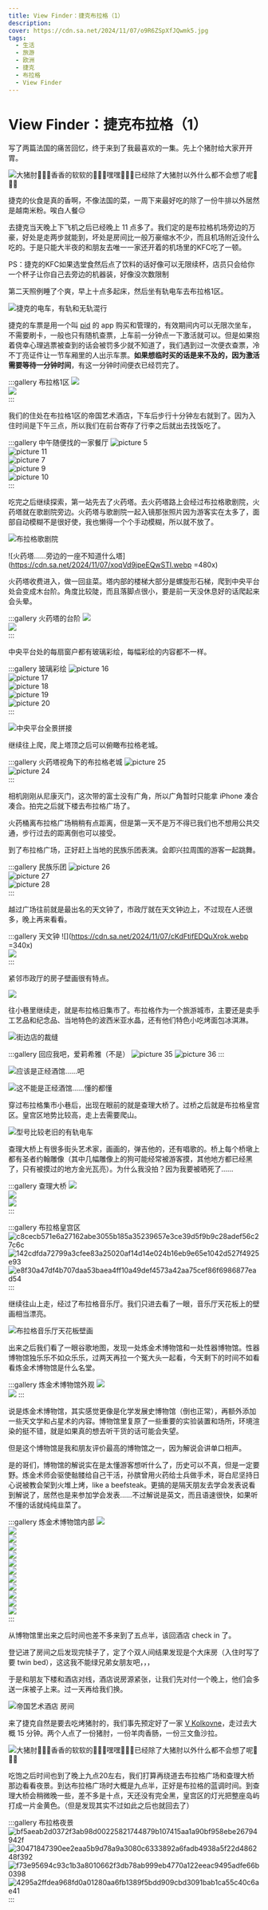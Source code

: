```yaml
---
title: View Finder：捷克布拉格（1）
description:
cover: https://cdn.sa.net/2024/11/07/o9R6ZSpXfJQwmk5.jpg
tags:
  - 生活
  - 旅游
  - 欧洲
  - 捷克
  - 布拉格
  - View Finder
---
```


# View Finder：捷克布拉格（1）

写了两篇法国的痛苦回忆，终于来到了我最喜欢的一集。先上个猪肘给大家开开胃。

![大猪肘🥰🥰🥰香香的软软的🥰🥰🥰嘿嘿🥰🥰🥰已经除了大猪肘以外什么都不会想了呢🥰🥰🥰](https://cdn.sa.net/2024/11/07/o9R6ZSpXfJQwmk5.jpg)

捷克的伙食是真的香啊，不像法国的菜，一周下来最好吃的除了一份牛排以外居然是越南米粉。唉白人餐😔

去捷克当天晚上下飞机之后已经晚上 11 点多了。我们定的是布拉格机场旁边的万豪，好处是走两步就能到，坏处是房间比一般万豪缩水不少，而且机场附近没什么吃的。于是只能大半夜的和朋友去唯一一家还开着的机场里的KFC吃了一顿。

PS：捷克的KFC如果选堂食然后点了饮料的话好像可以无限续杯，店员只会给你一个杯子让你自己去旁边的机器装，好像没次数限制

第二天照例睡了个爽，早上十点多起床，然后坐有轨电车去布拉格1区。

![捷克的电车，有轨和无轨混行](https://cdn.sa.net/2024/11/07/aQ5rvWMz3uVNpXf.webp)

捷克的车票是用一个叫 [pid](https://apps.apple.com/us/app/pid-l%C3%ADta%C4%8Dka/id983071129) 的 app 购买和管理的，有效期间内可以无限次坐车，不需要刷卡，一般也只有随机查票，上车前一分钟点一下激活就可以。但是如果抱着侥幸心理逃票被查到的话会被罚多少就不知道了，我们遇到过一次便衣查票，冷不丁亮证件让一节车厢里的人出示车票。**如果想临时买的话是来不及的，因为激活需要等待一分钟时间**，有这一分钟时间便衣已经罚完了。

:::gallery 布拉格1区
![](https://cdn.sa.net/2024/11/07/A6HFktZUdmRrfis.webp)  
![](https://cdn.sa.net/2024/11/07/AuHdXf47Iej3Ww6.webp)  
:::

我们的住处在布拉格1区的帝国艺术酒店，下车后步行十分钟左右就到了。因为入住时间是下午三点，所以我们在前台寄存了行李之后就出去找饭吃了。

:::gallery 中午随便找的一家餐厅
![picture 5](https://cdn.sa.net/2024/11/07/wpSlF6bguKYik75.webp)  
![picture 11](https://cdn.sa.net/2024/11/07/FNHJnRstDaucryO.webp)  
![picture 7](https://cdn.sa.net/2024/11/07/XwsM6hW9Q1Bgj5l.webp)  
![picture 9](https://cdn.sa.net/2024/11/07/PBFA4mptvh1Kwiy.webp)  
![picture 10](https://cdn.sa.net/2024/11/07/3ra5cjqeumUVHEP.webp)  
:::

吃完之后继续探索，第一站先去了火药塔。去火药塔路上会经过布拉格歌剧院，火药塔就在歌剧院旁边。火药塔与歌剧院一起入镜那张照片因为游客实在太多了，面部自动模糊不是很好使，我也懒得一个个手动模糊，所以就不放了。

![布拉格歌剧院](https://cdn.sa.net/2024/11/07/MXOS5RtEKfd3Z7i.webp)

![火药塔……旁边的一座不知道什么塔](https://cdn.sa.net/2024/11/07/xoqVd9jpeEQwSTl.webp =480x)

火药塔收费进入，做一回韭菜。塔内部的楼梯大部分是螺旋形石梯，爬到中央平台处会变成木台阶。角度比较陡，而且落脚点很小，要是前一天没休息好的话爬起来会头晕。

:::gallery 火药塔的台阶
![](https://cdn.sa.net/2024/11/07/1saDMIGyNFZiKXE.webp)  
![](https://cdn.sa.net/2024/11/07/bdoSIRahqKlPFVQ.webp)  
:::

中央平台处的每扇窗户都有玻璃彩绘，每幅彩绘的内容都不一样。

:::gallery 玻璃彩绘
![picture 16](https://cdn.sa.net/2024/11/07/P4rzO7myEVeiCfQ.webp)  
![picture 17](https://cdn.sa.net/2024/11/07/DI9Mv8tJiszcg3W.webp)  
![picture 18](https://cdn.sa.net/2024/11/07/rJMvq186StZdElc.webp)  
![picture 19](https://cdn.sa.net/2024/11/07/9Jz3TOcCVSH458i.webp)  
![picture 20](https://cdn.sa.net/2024/11/07/7upbKerMBOtGUT5.webp)  
:::

![中央平台全景拼接](https://cdn.sa.net/2024/11/07/LWakAm6e7zXr9Cb.webp)

继续往上爬，爬上塔顶之后可以俯瞰布拉格老城。

:::gallery 火药塔视角下的布拉格老城
![picture 25](https://cdn.sa.net/2024/11/07/Xif1HpcnzSUAv5C.webp)  
![picture 24](https://cdn.sa.net/2024/11/07/HUNs9hRFunpDiCQ.webp)  
:::

相机刚刚从尼康灭门，这次带的富士没有广角，所以广角暂时只能拿 iPhone 凑合凑合。拍完之后就下楼去布拉格广场了。

火药桶离布拉格广场稍稍有点距离，但是第一天不是万不得已我们也不想用公共交通，步行过去的距离倒也可以接受。

到了布拉格广场，正好赶上当地的民族乐团表演。会即兴拉周围的游客一起跳舞。

:::gallery 民族乐团
![picture 26](https://cdn.sa.net/2024/11/07/XKN34rg5e6jaWZ2.webp)  
![picture 27](https://cdn.sa.net/2024/11/07/AkbxS6LvFjNwm3I.webp)  
![picture 28](https://cdn.sa.net/2024/11/07/yk6VEac2F73IreA.webp)  
:::

越过广场往前就是最出名的天文钟了，市政厅就在天文钟边上，不过现在人还很多，晚上再来看看。

:::gallery 天文钟
![](https://cdn.sa.net/2024/11/07/cKdFtifEDQuXrok.webp =340x)  
![](https://cdn.sa.net/2024/11/08/Lco1wxGydtP27NX.webp)  
:::

紧邻市政厅的房子壁画很有特点。

![](https://cdn.sa.net/2024/11/07/3qXZ1EG2VWMJl4e.webp)

往小巷里继续走，就是布拉格旧集市了。布拉格作为一个旅游城市，主要还是卖手工艺品和纪念品、当地特色的波西米亚水晶，还有他们特色小吃烤面包冰淇淋。

![街边店的裁缝](https://cdn.sa.net/2024/11/08/v9iOlbMUftdBC2P.jpg)

:::gallery 回应我吧，爱莉希雅（不是）
![picture 35](https://cdn.sa.net/2024/11/08/sC9ogXYZNBR1wpm.webp)
![picture 36](https://cdn.sa.net/2024/11/08/fjAF31VOrUTSZLe.webp)
:::

![应该是正经酒馆……吧](https://cdn.sa.net/2024/11/08/1MpN2Bz7qT94fAd.webp)

![这不能是正经酒馆……懂的都懂](https://cdn.sa.net/2024/11/08/ox9cMzEWqf1wIHV.webp)

穿过布拉格集市小巷后，出现在眼前的就是查理大桥了。过桥之后就是布拉格皇宫区。皇宫区地势比较高，走上去需要爬山。

![型号比较老旧的有轨电车](https://cdn.sa.net/2024/11/08/5qyioc7FJALTWbO.webp)

查理大桥上有很多街头艺术家，画画的，弹吉他的，还有唱歌的。桥上每个桥墩上都有圣者约翰雕像（其中几幅雕像上的狗可能经常被游客摸，其他地方都已经黑了，只有被摸过的地方金光瓦亮）。为什么我没拍？因为我要被晒死了……

:::gallery 查理大桥
![](https://cdn.sa.net/2024/11/08/WuLibICskp49BTS.webp)  
![](https://cdn.sa.net/2024/11/08/iPyAvNTMftjrseF.webp)  
![](https://cdn.sa.net/2024/11/08/sJMeZX9AgYzrxBu.webp)  
:::

:::gallery 布拉格皇宫区
![c8cecb571e6a27162abe3055b185a35239657e3ce39d5f9b9c28adef56c27c6c](https://cdn.sa.net/2024/11/08/lHfmZdjbyvT1rcR.webp)  
![142cdfda72799a3cfee83a25020af14d14e024b16eb9e65e1042d527f4925e93](https://cdn.sa.net/2024/11/08/KRrPDANmVIgEOd8.webp)  
![e8f30a47df4b707daa53baea4ff10a49def4573a42aa75cef86f6986877ead54](https://cdn.sa.net/2024/11/08/yVwoJYXtz1eHMcC.webp)  
:::

继续往山上走，经过了布拉格音乐厅。我们只进去看了一眼，音乐厅天花板上的壁画相当漂亮。

![布拉格音乐厅天花板壁画](https://cdn.sa.net/2024/11/08/7uQThWfFoMx5Rnp.webp)

出来之后我们看了一眼谷歌地图，发现一处炼金术博物馆和一处性器博物馆。性器博物馆独乐乐不如众乐乐，过两天再拉一个冤大头一起看，今天剩下的时间不如看看炼金术博物馆是什么名堂。

:::gallery 炼金术博物馆外观
![](https://cdn.sa.net/2024/11/08/PZyjKI1fxUr9dXc.webp)  
![](https://cdn.sa.net/2024/11/08/d9AkRmEtTBOvbDF.webp)
:::

说是炼金术博物馆，其实感觉更像是化学发展史博物馆（倒也正常），再额外添加一些天文学和占星术的内容。博物馆里复原了一些重要的实验装置和场所，环境渲染的挺不错，就是如果真的想去听干货的话可能会失望。

但是这个博物馆是我和朋友评价最高的博物馆之一，因为解说会讲单口相声。

是的哥们，博物馆的解说实在是太懂游客想听什么了，历史可以不真，但是一定要野。炼金术师会驱使骷髅给自己干活，孙膑曾用火药给士兵做手术，哥白尼坚持日心说被教会架到火堆上烤，like a beefsteak。更搞的是隔天朋友去学会发表说看到解说了，居然也是来参加学会发表……不过解说是英文，而且语速很快，如果听不懂的话就纯纯韭菜了。

:::gallery 炼金术博物馆内部
![](https://cdn.sa.net/2024/11/08/B6tznhbCkDWgsAE.webp)  
![](https://cdn.sa.net/2024/11/08/C5XZL4M3NeUkWuA.webp)  
![](https://cdn.sa.net/2024/11/08/Pzk5Y7hjS3NJ1E6.webp)  
![](https://cdn.sa.net/2024/11/08/rz4AOiBUWJTFxfl.webp)  
![](https://cdn.sa.net/2024/11/08/IkoYSOwAtCFXa4U.webp)  
![](https://cdn.sa.net/2024/11/08/SXDv1nJmGtgabA9.webp)  
![](https://cdn.sa.net/2024/11/08/neQrdAT7BJ9DpkW.webp)  
![](https://cdn.sa.net/2024/11/08/iD3R7zIeJHQlZsg.webp)  
![](https://cdn.sa.net/2024/11/08/wa4Z6F9Hxr2DjA8.webp)  
![](https://cdn.sa.net/2024/11/08/mdxwS5rlOe38Ifg.webp)  
![](https://cdn.sa.net/2024/11/08/SdboCmLe9zpxqEY.webp)  
![](https://cdn.sa.net/2024/11/08/nk5VDCP2bNzmGoW.webp)  
:::

从博物馆里出来之后时间也差不多来到了五点半，该回酒店 check in 了。

登记进了房间之后发现完犊子了，定了个双人间结果发现是个大床房（入住时写了要 twin bed），这这我不能绿兄弟女朋友吧，，，

于是和朋友下楼和酒店对线，酒店说房源紧张，让我们先对付一个晚上，他们会多送一床被子上来。过一天再给我们换。

![帝国艺术酒店 房间](https://cdn.sa.net/2024/11/08/WO7bdfgZBv9qGmw.webp)

来了捷克自然是要去吃烤猪肘的，我们事先预定好了一家 [V Kolkovne](https://vkolkovne.kolkovna.cz/en/)，走过去大概 15 分钟。两个人点了一份猪肘，一份羊肉香肠，一份三文鱼沙拉。

![大猪肘🥰🥰🥰香香的软软的🥰🥰🥰嘿嘿🥰🥰🥰已经除了大猪肘以外什么都不会想了呢🥰🥰🥰](https://cdn.sa.net/2024/11/07/o9R6ZSpXfJQwmk5.jpg)

吃饱之后时间也到了晚上九点20左右，我们打算再绕道去布拉格广场和查理大桥那边看看夜景。到达布拉格广场时大概是九点半，正好是布拉格的蓝调时间。到查理大桥会稍微晚一些，差不多是十点，天还没有完全黑，皇宫区的灯光把整座岛屿打成一片金黄色。（但是发现其实不过如此之后也就回去了）

:::gallery 布拉格夜景
![bf5aeab2d0372f3ab98d00225821744879b107415aa1a90bf958ebe26794942f](https://cdn.sa.net/2024/11/08/kVTQPnL3lDGt9O4.webp)  
![30471847390ee2eaa5b9d78a9a3080c6333892a6fadb4938a5f22d486248f392](https://cdn.sa.net/2024/11/08/AiRb2cGNPIkgasn.webp)  
![f73e95694c93c1b3a8010662f3db78ab999eb4770a122eeac9495adfe66b0398](https://cdn.sa.net/2024/11/08/kuNDXEK2wm3lUHO.webp)
![4295a2ffdea968fd0a01280aa6fb1389f5bdd909cbd3091bab1ca55c40c6ae41](https://cdn.sa.net/2024/11/08/cupiW6EtKVLmCUk.webp)  
:::
